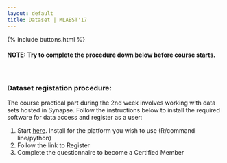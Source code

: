 ```yaml
---
layout: default
title: Dataset | MLABST'17
---
```


{% include buttons.html %}

#### **NOTE:** Try to complete the procedure down below before course starts.
<br />

### Dataset registation procedure:

The course practical part during the 2nd week involves working with data sets hosted in Synapse. Follow the instructions below to install the required software for data access and register as a user:  

1. Start [here](http://docs.synapse.org/articles/getting_started.html#installing-synapse-clients). Install for the platform you wish to use (R/command line/python)
2. Follow the link to Register
3. Complete the questionnaire to become a Certified Member
